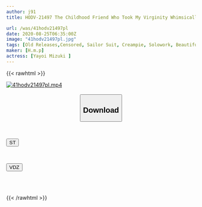 ```yaml
---
author: j91
title: HODV-21497 The Childhood Friend Who Took My Virginity Whimsically, It Seems That It Was Really A Love To Me, The Days When Ichalove SEX Was Rolled Up Mizuki Yayoi

url: /was/41hodv21497pl
date: 2020-08-25T06:35:00Z
image: "41hodv21497pl.jpg"
tags: [Old Releases,Censored, Sailor Suit, Creampie, Solowork, Beautiful Girl, Drama	]
maker: [H.m.p]
actress: [Yayoi Mizuki ]
---
```



{{< rawhtml >}}

<div class="video" data-videoid="zp9AzORoJxUYZkz">
    <a href="javascript:;">
        <img src="/was/41hodv21497pl/41hodv21497pl.jpg" width="WIDTH" height="HEIGHT" alt="41hodv21497pl.mp4" loading="lazy">
    </a>
</div>

<script type="text/javascript" src="https://j91.asia/asset/on-demand-st.js"></script>

<br>
  <link rel="stylesheet" href="https://j91.asia/asset/bs5.css">
  
  <center>
  <button class="btn btn-primary" type="button" data-bs-toggle="collapse" data-bs-target=".multi-collapse" aria-expanded="false" aria-controls="multiCollapseExample1 multiCollapseExample2"><h2>Download</h2></button></center>
</p>
<div class="row">
  <div class="col">
    <div class="collapse multi-collapse" id="multiCollapseExample1">
      <div class="card card-body">
	      	      <br>
<div class="buttons">  
<p><a href="https://streamtape.to/v/zp9AzORoJxUYZkz" target="_blank"><button class="btn-hover color-3"><i class="fa fa-download"></i> ST</button></a></p></div>
    </div>
  </div>
</div>
  <div class="col">
    <div class="collapse multi-collapse" id="multiCollapseExample2">
      <div class="card card-body">
	      <br>
<div class="buttons">
<p><a href="https://vidoza.net/21rwzuqx3uhh" target="_blank"><button class="btn-hover color-1"><i class="fa fa-download"></i> VDZ</button></a></p></div>
<br><br>
      </div>
    </div>
  </div>
</div>

{{< /rawhtml >}}